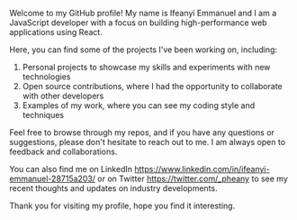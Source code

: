 Welcome to my GitHub profile! My name is Ifeanyi Emmanuel and I am a JavaScript developer with a focus on building high-performance web applications using React.

Here, you can find some of the projects I've been working on, including:

 1. Personal projects to showcase my skills and experiments with new technologies
 2. Open source contributions, where I had the opportunity to collaborate with other developers
 3. Examples of my work, where you can see my coding style and techniques

Feel free to browse through my repos, and if you have any questions or suggestions, please don't hesitate to reach out to me. I am always open to feedback and collaborations.

You can also find me on LinkedIn https://www.linkedin.com/in/ifeanyi-emmanuel-28715a203/ or on Twitter https://twitter.com/_pheany to see my recent thoughts and updates on industry developments.

Thank you for visiting my profile, hope you find it interesting.
